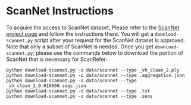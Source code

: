 # ScanNet Instructions

To acquire the access to ScanNet dataset, Please refer to the [ScanNet project page](https://github.com/ScanNet/ScanNet) and follow the instructions there. You will get a `download-scannet.py` script after your request for the ScanNet dataset is approved. Note that only a subset of ScanNet is needed. Once you get `download-scannet.py`, please use the commands below to download the portion of ScanNet that is necessary for ScanRefer:

```shell
python download-scannet.py -o data/scannet --type _vh_clean_2.ply
python download-scannet.py -o data/scannet --type .aggregation.json
python download-scannet.py -o data/scannet --type _vh_clean_2.0.010000.segs.json
python download-scannet.py -o data/scannet --type .txt
python download-scannet.py -o data/scannet --type .sens
```
